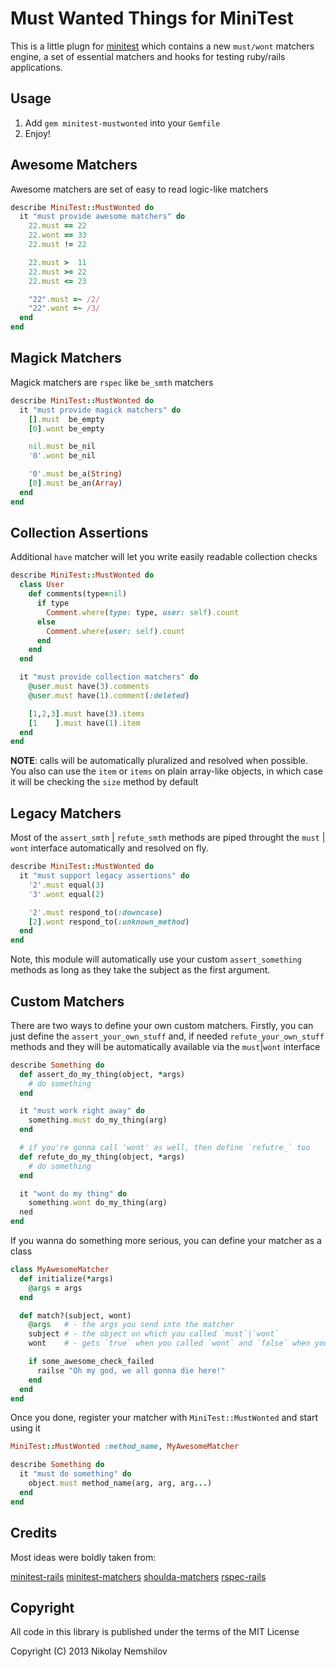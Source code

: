 # Must Wanted Things for MiniTest

This is a little plugn for [minitest](https://github.com/seattlerb/minitest)
which contains a new `must/wont` matchers engine, a set of essential matchers
and hooks for testing ruby/rails applications.

## Usage

1) Add `gem minitest-mustwonted` into your `Gemfile`
2) Enjoy!


## Awesome Matchers

Awesome matchers are set of easy to read logic-like matchers

```ruby
describe MiniTest::MustWonted do
  it "must provide awesome matchers" do
    22.must == 22
    22.wont == 33
    22.must != 22

    22.must >  11
    22.must >= 22
    22.must <= 23

    "22".must =~ /2/
    "22".wont =~ /3/
  end
end
```

## Magick Matchers

Magick matchers are `rspec` like `be_smth` matchers

```ruby
describe MiniTest::MustWonted do
  it "must provide magick matchers" do
    [].must  be_empty
    [0].wont be_empty

    nil.must be_nil
    '0'.wont be_nil

    '0'.must be_a(String)
    [0].must be_an(Array)
  end
end
```

## Collection Assertions

Additional `have` matcher will let you write easily readable collection checks

```ruby
describe MiniTest::MustWonted do
  class User
    def comments(type=nil)
      if type
        Comment.where(type: type, user: self).count
      else
        Comment.where(user: self).count
      end
    end
  end

  it "must provide collection matchers" do
    @user.must have(3).comments
    @user.must have(1).comment(:deleted)

    [1,2,3].must have(3).items
    [1    ].must have(1).item
  end
end
```

__NOTE__: calls will be automatically pluralized and resolved when possible. You
also can use the `item` or `items` on plain array-like objects, in which case it
will be checking the `size` method by default


## Legacy Matchers

Most of the `assert_smth` | `refute_smth` methods are piped throught the `must` |
`wont` interface automatically and resolved on fly.

```ruby
describe MiniTest::MustWonted do
  it "must support legacy assertions" do
    '2'.must equal(3)
    '3'.wont equal(2)

    '2'.must respond_to(:downcase)
    [2].wont respond_to(:unknown_method)
  end
end
```

Note, this module will automatically use your custom `assert_something` methods
as long as they take the subject as the first argument.


## Custom Matchers

There are two ways to define your own custom matchers. Firstly, you can just
define the `assert_your_own_stuff` and, if needed `refute_your_own_stuff` methods
and they will be automatically available via the `must`|`wont` interface

```ruby
describe Something do
  def assert_do_my_thing(object, *args)
    # do something
  end

  it "must work right away" do
    something.must do_my_thing(arg)
  end

  # if you're gonna call 'wont' as well, then define `refutre_` too
  def refute_do_my_thing(object, *args)
    # do something
  end

  it "wont do my thing" do
    something.wont do_my_thing(arg)
  ned
end
```

If you wanna do something more serious, you can define your matcher as a class

```ruby
class MyAwesomeMatcher
  def initialize(*args)
    @args = args
  end

  def match?(subject, wont)
    @args   # - the args you send into the matcher
    subject # - the object on which you called `must`|`wont`
    wont    # - gets `true` when you called `wont` and `false` when you called `must`

    if some_awesome_check_failed
      railse "Oh my god, we all gonna die here!"
    end
  end
end
```

Once you done, register your matcher with `MiniTest::MustWonted` and start using it

```ruby
MiniTest::MustWonted :method_name, MyAwesomeMatcher

describe Something do
  it "must do something" do
    object.must method_name(arg, arg, arg...)
  end
end
```


## Credits

Most ideas were boldly taken from:

[minitest-rails](https://github.com/blowmage/minitest-rails)
[minitest-matchers](https://github.com/zenspider/minitest-matchers)
[shoulda-matchers](https://github.com/thoughtbot/shoulda-matchers)
[rspec-rails](https://github.com/rspec/rspec-rails)


## Copyright

All code in this library is published under the terms of the MIT License

Copyright (C) 2013 Nikolay Nemshilov
